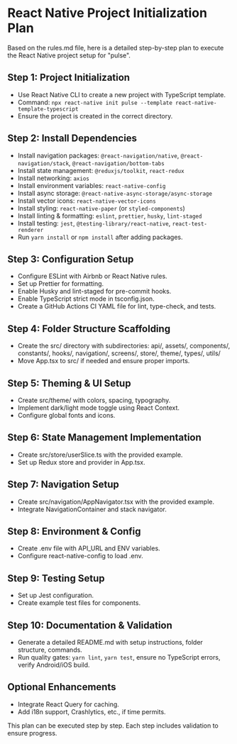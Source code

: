 # React Native Project Initialization Plan

Based on the rules.md file, here is a detailed step-by-step plan to execute the React Native project setup for "pulse".

## Step 1: Project Initialization
- Use React Native CLI to create a new project with TypeScript template.
- Command: `npx react-native init pulse --template react-native-template-typescript`
- Ensure the project is created in the correct directory.

## Step 2: Install Dependencies
- Install navigation packages: `@react-navigation/native`, `@react-navigation/stack`, `@react-navigation/bottom-tabs`
- Install state management: `@reduxjs/toolkit`, `react-redux`
- Install networking: `axios`
- Install environment variables: `react-native-config`
- Install async storage: `@react-native-async-storage/async-storage`
- Install vector icons: `react-native-vector-icons`
- Install styling: `react-native-paper` (or `styled-components`)
- Install linting & formatting: `eslint`, `prettier`, `husky`, `lint-staged`
- Install testing: `jest`, `@testing-library/react-native`, `react-test-renderer`
- Run `yarn install` or `npm install` after adding packages.

## Step 3: Configuration Setup
- Configure ESLint with Airbnb or React Native rules.
- Set up Prettier for formatting.
- Enable Husky and lint-staged for pre-commit hooks.
- Enable TypeScript strict mode in tsconfig.json.
- Create a GitHub Actions CI YAML file for lint, type-check, and tests.

## Step 4: Folder Structure Scaffolding
- Create the src/ directory with subdirectories: api/, assets/, components/, constants/, hooks/, navigation/, screens/, store/, theme/, types/, utils/
- Move App.tsx to src/ if needed and ensure proper imports.

## Step 5: Theming & UI Setup
- Create src/theme/ with colors, spacing, typography.
- Implement dark/light mode toggle using React Context.
- Configure global fonts and icons.

## Step 6: State Management Implementation
- Create src/store/userSlice.ts with the provided example.
- Set up Redux store and provider in App.tsx.

## Step 7: Navigation Setup
- Create src/navigation/AppNavigator.tsx with the provided example.
- Integrate NavigationContainer and stack navigator.

## Step 8: Environment & Config
- Create .env file with API_URL and ENV variables.
- Configure react-native-config to load .env.

## Step 9: Testing Setup
- Set up Jest configuration.
- Create example test files for components.

## Step 10: Documentation & Validation
- Generate a detailed README.md with setup instructions, folder structure, commands.
- Run quality gates: `yarn lint`, `yarn test`, ensure no TypeScript errors, verify Android/iOS build.

## Optional Enhancements
- Integrate React Query for caching.
- Add i18n support, Crashlytics, etc., if time permits.

This plan can be executed step by step. Each step includes validation to ensure progress.
